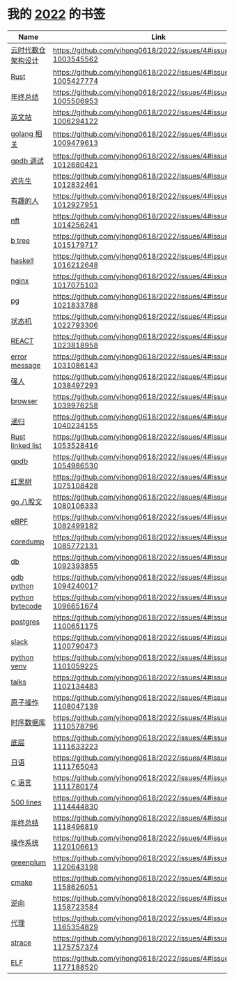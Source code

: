 # 我的 [2022](https://github.com/yihong0618/2021/issues/21) 的书签

| Name | Link | Add | Update | Has_file | 
 | ---- | ---- | ---- | ---- | ---- |
| [云时代数仓架构设计](https://bohutang.me/2021/08/08/datafuse-cloud-warehouse-arch/) | https://github.com/yihong0618/2022/issues/4#issuecomment-1003545562 | 2022-01-01 | 2022-01-01 | False |
| [Rust](https://kaisery.github.io/trpl-zh-cn/ch08-01-vectors.html) | https://github.com/yihong0618/2022/issues/4#issuecomment-1005427774 | 2022-01-05 | 2022-01-05 | False |
| [年终总结](https://github.com/saveweb/review-2021) | https://github.com/yihong0618/2022/issues/4#issuecomment-1005506953 | 2022-01-05 | 2022-01-05 | False |
| [英文站](https://chenyukang.github.io/2021/12/28/best-english-tech-sites.html) | https://github.com/yihong0618/2022/issues/4#issuecomment-1006294122 | 2022-01-06 | 2022-01-06 | False |
| [golang 相关](https://www.leolara.me/blog/closing_a_go_channel_written_by_several_goroutines/) | https://github.com/yihong0618/2022/issues/4#issuecomment-1009479613 | 2022-01-11 | 2022-01-11 | False |
| [gpdb 调试](https://smartkeyerror.com/How-To-Hack-Greenplum) | https://github.com/yihong0618/2022/issues/4#issuecomment-1012680421 | 2022-01-14 | 2022-01-14 | False |
| [迟先生](https://www.skyzh.dev/pages/cv/) | https://github.com/yihong0618/2022/issues/4#issuecomment-1012832461 | 2022-01-14 | 2022-01-14 | False |
| [有趣的人](https://www.binwang.me/page2/index.html) | https://github.com/yihong0618/2022/issues/4#issuecomment-1012927951 | 2022-01-14 | 2022-01-14 | False |
| [nft](https://github.com/rounakbanik/generative-art-nft) | https://github.com/yihong0618/2022/issues/4#issuecomment-1014256241 | 2022-01-17 | 2022-01-17 | False |
| [b tree](https://github.com/linw1995/bt) | https://github.com/yihong0618/2022/issues/4#issuecomment-1015179717 | 2022-01-18 | 2022-04-28 | False |
| [haskell ](https://github.com/flaneur2020/lyah) | https://github.com/yihong0618/2022/issues/4#issuecomment-1016212648 | 2022-01-19 | 2022-01-19 | False |
| [nginx](https://github.com/taobao/nginx-book) | https://github.com/yihong0618/2022/issues/4#issuecomment-1017075103 | 2022-01-20 | 2022-01-20 | False |
| [pg](https://github.com/Vonng/pg) | https://github.com/yihong0618/2022/issues/4#issuecomment-1021833788 | 2022-01-26 | 2022-01-26 | False |
| [状态机](https://int64.me/2020/%e8%ae%a1%e7%ae%97%e6%9c%ba%e5%9f%ba%e7%a1%80%e6%a6%82%e5%bf%b5%ef%bc%9a%e7%8a%b6%e6%80%81%e6%9c%ba.html) | https://github.com/yihong0618/2022/issues/4#issuecomment-1022793306 | 2022-01-27 | 2022-01-27 | False |
| [REACT](https://www.cliffordfajardo.com/blog/react-query) | https://github.com/yihong0618/2022/issues/4#issuecomment-1023818958 | 2022-01-28 | 2022-01-28 | False |
| [error message](https://www.morling.dev/blog/whats-in-a-good-error-message/) | https://github.com/yihong0618/2022/issues/4#issuecomment-1031086143 | 2022-02-07 | 2022-02-07 | False |
| [强人](http://blog.erezsh.com/) | https://github.com/yihong0618/2022/issues/4#issuecomment-1038497293 | 2022-02-14 | 2022-02-15 | False |
| [browser](https://browser.engineering/) | https://github.com/yihong0618/2022/issues/4#issuecomment-1039976258 | 2022-02-15 | 2022-02-15 | False |
| [递归](https://xxchan.github.io/cs/2022/02/15/recursion-to-iteration.html) | https://github.com/yihong0618/2022/issues/4#issuecomment-1040234155 | 2022-02-15 | 2022-02-15 | False |
| [Rust linked list](https://jasonkayzk.github.io/2022/02/20/%E4%BD%BF%E7%94%A8Rust%E5%AE%9E%E7%8E%B0%E4%B8%80%E4%B8%AA%E5%8F%8C%E5%90%91%E9%93%BE%E8%A1%A8/) | https://github.com/yihong0618/2022/issues/4#issuecomment-1053528416 | 2022-02-27 | 2022-02-27 | False |
| [gpdb](https://smartkeyerror.com/rr-debug) | https://github.com/yihong0618/2022/issues/4#issuecomment-1054986530 | 2022-03-01 | 2022-03-30 | False |
| [红黑树](https://github.com/kingeasternsun/rbt) | https://github.com/yihong0618/2022/issues/4#issuecomment-1075108428 | 2022-03-22 | 2022-03-22 | False |
| [go 八股文](https://hj24.life/posts/%E5%85%AB%E8%82%A1%E6%96%87-go%E7%AF%87/) | https://github.com/yihong0618/2022/issues/4#issuecomment-1080106333 | 2022-03-28 | 2022-03-28 | False |
| [eBPF](https://cloudnative.to/blog/bpf-intro/) | https://github.com/yihong0618/2022/issues/4#issuecomment-1082499182 | 2022-03-30 | 2022-07-14 | False |
| [coredump](http://just4coding.com/archives/) | https://github.com/yihong0618/2022/issues/4#issuecomment-1085772131 | 2022-04-01 | 2022-04-01 | False |
| [db](http://www.cs.cmu.edu/~malin199/) | https://github.com/yihong0618/2022/issues/4#issuecomment-1092393855 | 2022-04-08 | 2022-04-08 | False |
| [gdb python](https://github.com/ictar/python-doc/blob/master/Others/%E4%BD%BF%E7%94%A8gdb%E8%B0%83%E8%AF%95CPython%E8%BF%9B%E7%A8%8B.md) | https://github.com/yihong0618/2022/issues/4#issuecomment-1094240017 | 2022-04-10 | 2022-04-10 | False |
| [python bytecode](https://bernsteinbear.com/blog/discovering-basic-blocks/) | https://github.com/yihong0618/2022/issues/4#issuecomment-1096651674 | 2022-04-12 | 2022-04-12 | False |
| [postgres](https://blog.sasa.su/diary/pgsql_file_format/) | https://github.com/yihong0618/2022/issues/4#issuecomment-1100651175 | 2022-04-16 | 2022-05-02 | False |
| [slack](https://slack.engineering/reducing-slacks-memory-footprint/) | https://github.com/yihong0618/2022/issues/4#issuecomment-1100790473 | 2022-04-17 | 2022-04-17 | False |
| [python  venv](https://medium.com/swlh/a-guide-to-python-virtual-environments-8af34aa106ac) | https://github.com/yihong0618/2022/issues/4#issuecomment-1101059225 | 2022-04-18 | 2022-04-18 | False |
| [talks ](https://github.com/jserv/talks) | https://github.com/yihong0618/2022/issues/4#issuecomment-1102134483 | 2022-04-19 | 2022-04-19 | False |
| [原子操作](https://www.parallellabs.com/2010/04/15/atomic-operation-in-multithreaded-application/) | https://github.com/yihong0618/2022/issues/4#issuecomment-1108047139 | 2022-04-25 | 2022-04-25 | False |
| [时序数据库](https://chenjiandongx.me/2021/08/02/db-mandodb/) | https://github.com/yihong0618/2022/issues/4#issuecomment-1110578796 | 2022-04-27 | 2022-04-27 | False |
| [底层](https://rcore-os.github.io/rCore-Tutorial-Book-v3/) | https://github.com/yihong0618/2022/issues/4#issuecomment-1111633223 | 2022-04-28 | 2022-04-28 | False |
| [日语](https://github.com/DehuaZhao/go-nihongo) | https://github.com/yihong0618/2022/issues/4#issuecomment-1111765043 | 2022-04-28 | 2022-04-28 | False |
| [C 语言](https://people.freebsd.org/~lstewart/articles/cpumemory.pdf) | https://github.com/yihong0618/2022/issues/4#issuecomment-1111780174 | 2022-04-28 | 2022-04-28 | False |
| [500 lines](https://shuhari.dev/blog/2022/02/500lines-rewrite-dagoba) | https://github.com/yihong0618/2022/issues/4#issuecomment-1114444830 | 2022-05-02 | 2022-05-02 | False |
| [年终总结](https://me.ursb.me/archives/2021.html) | https://github.com/yihong0618/2022/issues/4#issuecomment-1118496819 | 2022-05-05 | 2022-05-05 | False |
| [操作系统](https://github.com/copy/v86) | https://github.com/yihong0618/2022/issues/4#issuecomment-1120106613 | 2022-05-07 | 2022-07-13 | False |
| [greenplum](https://www.infoq.cn/article/3IJ7L8HVR2MXhqaqI2RA) | https://github.com/yihong0618/2022/issues/4#issuecomment-1120643198 | 2022-05-09 | 2022-05-09 | False |
| [cmake ](https://zhjwpku.com/category/2020/04/04/effective-modern-cmake-practice.html) | https://github.com/yihong0618/2022/issues/4#issuecomment-1158626051 | 2022-06-17 | 2022-06-17 | False |
| [逆向](https://github.com/heyhu/AndroidReverseStudy) | https://github.com/yihong0618/2022/issues/4#issuecomment-1158723584 | 2022-06-17 | 2022-06-17 | False |
| [代理](https://roamresearch.com/#/app/FEZ/page/ZHxtj8aCr) | https://github.com/yihong0618/2022/issues/4#issuecomment-1165354829 | 2022-06-24 | 2022-06-24 | False |
| [strace ](https://lynskylate.github.io/post/stacktrace/) | https://github.com/yihong0618/2022/issues/4#issuecomment-1175757374 | 2022-07-06 | 2022-07-06 | False |
| [ELF](https://paper.seebug.org/1289/) | https://github.com/yihong0618/2022/issues/4#issuecomment-1177188520 | 2022-07-07 | 2022-07-07 | False |
